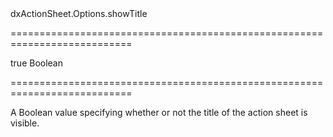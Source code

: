 <!--id-->dxActionSheet.Options.showTitle<!--/id-->
===========================================================================
<!--default-->true<!--/default-->
<!--type-->Boolean<!--/type-->
===========================================================================

<!--shortDescription-->
A Boolean value specifying whether or not the title of the action sheet is visible.
<!--/shortDescription-->

<!--fullDescription-->

<!--/fullDescription-->